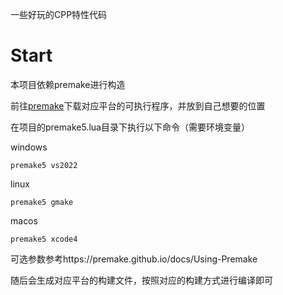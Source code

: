 一些好玩的CPP特性代码

# Start
本项目依赖premake进行构造

前往[premake](https://premake.github.io/download)下载对应平台的可执行程序，并放到自己想要的位置

在项目的premake5.lua目录下执行以下命令（需要环境变量）

windows

```premake5 vs2022```

linux

```premake5 gmake```

macos

```premake5 xcode4```

可选参数参考https://premake.github.io/docs/Using-Premake

随后会生成对应平台的构建文件，按照对应的构建方式进行编译即可
